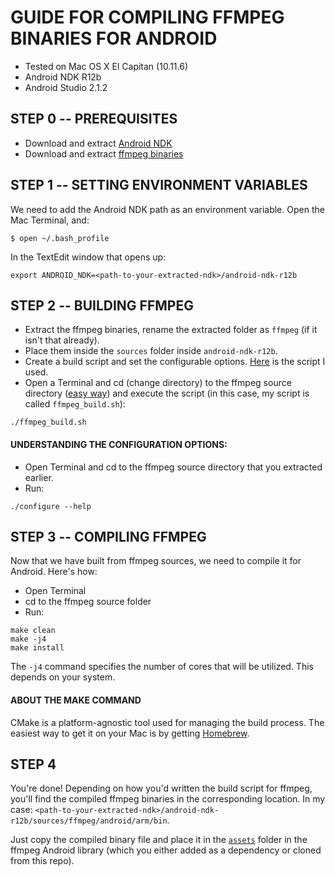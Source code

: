 # GUIDE FOR COMPILING FFMPEG BINARIES FOR ANDROID

- Tested on Mac OS X El Capitan (10.11.6)
- Android NDK R12b
- Android Studio 2.1.2

## STEP 0 -- PREREQUISITES
- Download and extract [Android NDK](https://developer.android.com/ndk/downloads/index.html)
- Download and extract [ffmpeg binaries](https://ffmpeg.org/download.html)

## STEP 1 -- SETTING ENVIRONMENT VARIABLES
We need to add the Android NDK path as an environment variable. Open the Mac Terminal, and:
```
$ open ~/.bash_profile
```
In the TextEdit window that opens up:
```
export ANDROID_NDK=<path-to-your-extracted-ndk>/android-ndk-r12b
```

## STEP 2 -- BUILDING FFMPEG
- Extract the ffmpeg binaries, rename the extracted folder as `ffmpeg` (if it isn't that already).
- Place them inside the `sources` folder inside `android-ndk-r12b`.
- Create a build script and set the configurable options. [Here]() is the script I used.
- Open a Terminal and cd (change directory) to the ffmpeg source directory ([easy way](http://osxdaily.com/2011/12/07/open-a-selected-finder-folder-in-a-new-terminal-window/)) and execute the script (in this case, my script is called `ffmpeg_build.sh`):
```
./ffmpeg_build.sh
```

#### UNDERSTANDING THE CONFIGURATION OPTIONS:
- Open Terminal and cd to the ffmpeg source directory that you extracted earlier.
- Run:
```
./configure --help
```
## STEP 3 -- COMPILING FFMPEG
Now that we have built from ffmpeg sources, we need to compile it for Android. Here's how:
- Open Terminal
- cd to the ffmpeg source folder
- Run:
```
make clean
make -j4
make install
```

The `-j4` command specifies the number of cores that will be utilized. This depends on your system.

#### ABOUT THE MAKE COMMAND
CMake is a platform-agnostic tool used for managing the build process. The easiest way to get it on your Mac is by getting [Homebrew](http://brew.sh/).

## STEP 4
You're done! Depending on how you'd written the build script for ffmpeg, you'll find the compiled ffmpeg binaries in the corresponding location. In my case: `<path-to-your-extracted-ndk>/android-ndk-r12b/sources/ffmpeg/android/arm/bin`.

Just copy the compiled binary file and place it in the [`assets`](https://github.com/sravan953/gopro/tree/master/FFmpegLibrary/assets) folder in the ffmpeg Android library (which you either added as a dependency or cloned from this repo).
